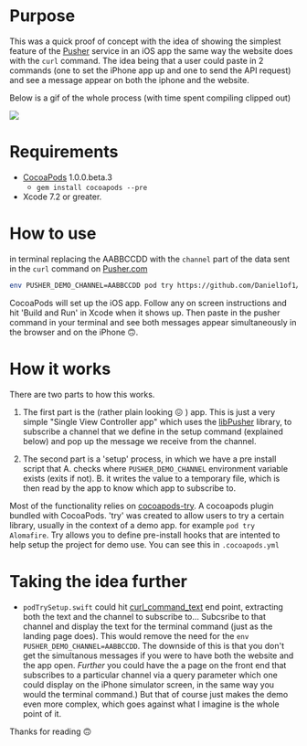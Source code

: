 # Purpose

This was a quick proof of concept with the idea of showing the simplest feature of the [Pusher](https://pusher.com) service in an iOS app the same way the website does with the `curl` command. The idea being that a user could paste in 2 commands (one to set the iPhone app up and one to send the API request) and see a message appear on both the iphone and the website.

Below is a gif of the whole process (with time spent compiling clipped out)

![](https://github.com/Daniel1of1/PusherDemo/raw/master/pusherd.gif)

# Requirements

- [CocoaPods](https://cocoapods.org) 1.0.0.beta.3
  - `gem install cocoapods --pre`
- Xcode 7.2 or greater.

# How to use

in terminal replacing the AABBCCDD with the `channel` part of the data sent in the `curl` command on [Pusher.com](https://pusher.com)

```sh
env PUSHER_DEMO_CHANNEL=AABBCCDD pod try https://github.com/Daniel1of1/PusherDemo
```

CocoaPods will set up the iOS app. Follow any on screen instructions and hit 'Build and Run' in Xcode when it shows up. Then paste in the pusher command in your terminal and see both messages appear simultaneously in the browser and on the iPhone 🙃.

# How it works

There are two parts to how this works. 

1. The first part is the (rather plain looking 😖 ) app. This is just a very simple "Single View Controller app" which uses the [libPusher](https://github.com/lukeredpath/libPusher) library, to subscribe a channel that we define in the setup command (explained below) and pop up the message we receive from the channel.

2. The second part is a 'setup' process, in which we have a pre install script that 
	A. checks where `PUSHER_DEMO_CHANNEL` environment variable exists (exits if not). 
	B. it writes the value to a temporary file, which is then read by the app to know which app to subscribe to.

Most of the functionality relies on [cocoapods-try](https://github.com/cocoapods/cocoapods-try). A cocoapods plugin bundled with CocoaPods. 'try' was created to allow users to try a certain library, usually in the context of a demo app. for example `pod try Alomafire`. Try allows you to define pre-install hooks that are intented to help setup the project for demo use. You can see this in `.cocoapods.yml`

# Taking the idea further
  
- `podTrySetup.swift` could hit [curl_command_text](http://pusher.com/utilities/curl_command_text.json) end point, extracting both the text and the channel to subscribe to... Subcsribe to that channel and display the text for the terminal command (just as the landing page does). This would remove the need for the `env PUSHER_DEMO_CHANNEL=AABBCCDD`. The downside of this is that you don't get the simultanous messages if you were to have both the website and the app open. _Further_ you could have the a page on the front end that subscribes to a particular channel via a query parameter which one could display on the iPhone simulator screen, in the same way you would the terminal command.) But that of course just makes the demo even more complex, which goes against what I imagine is the whole point of it.

Thanks for reading 🙃

